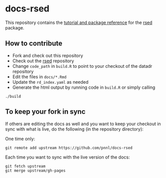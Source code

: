 docs-rsed
===========

This repository contains the [tutorial and package reference](https://pnnl.github.io/docs-rsed) for 
the [rsed](https://github.com/pnnl/rsed) package.

## How to contribute

- Fork and check out this repository
- Check out the [rsed](https://github.com/pnnl/rsed) repository
- Change `code_path` in `build.R` to point to your checkout of the datadr repository
- Edit the files in `docs/*.Rmd`
- Update the `rd_index.yaml` as needed
- Generate the html output by running code in `build.R` or simply calling

```
./build
```

## To keep your fork in sync

If others are editing the docs as well and you want to keep your checkout in sync with what is live, do the following 
(in the repository directory):

One time only:

```
git remote add upstream https://github.com/pnnl/docs-rsed
```

Each time you want to sync with the live version of the docs:

```
git fetch upstream
git merge upstream/gh-pages
```
